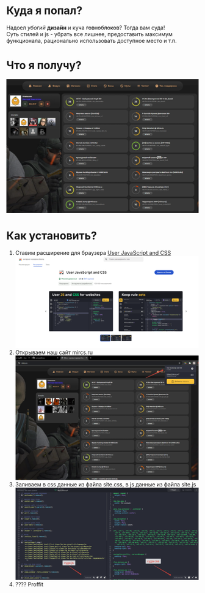 # Куда я попал?
Надоел _убогий_ __дизайн__ и куча ~~говноблоков~~? Тогда вам суда!<br>
Суть стилей и js - убрать все лишнее, предоставить максимум функционала, рационально использовать доступное место и т.п.

# Что я получу?
![Фото 4!](https://github.com/numcard/mrcs/blob/master/4.png?raw=true")

# Как установить?
1. Ставим расширение для браузера [User JavaScript and CSS](https://chromewebstore.google.com/detail/user-javascript-and-css/nbhcbdghjpllgmfilhnhkllmkecfmpld)
   ![Фото 1!](https://github.com/numcard/mrcs/blob/master/1.png?raw=true")
2. Открываем наш сайт mircs.ru
   ![Фото 2!](https://github.com/numcard/mrcs/blob/master/2.png?raw=true")
3. Заливаем в css данные из файла site.css, в js данные из файла site.js
   ![Фото 3!](https://github.com/numcard/mrcs/blob/master/3.png?raw=true")
4. ???? Proffit
